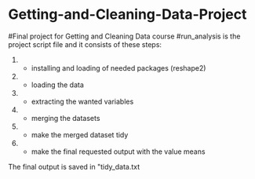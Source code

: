# Getting-and-Cleaning-Data-Project
#Final project for Getting and Cleaning Data course
#run_analysis is the project script file and it consists of these steps:

1. - installing and loading of needed packages (reshape2)
2. - loading the data
3. - extracting the wanted variables
4. - merging the datasets
5. - make the merged dataset tidy
6. - make the final requested output with the value means

The final output is saved in "tidy_data.txt
